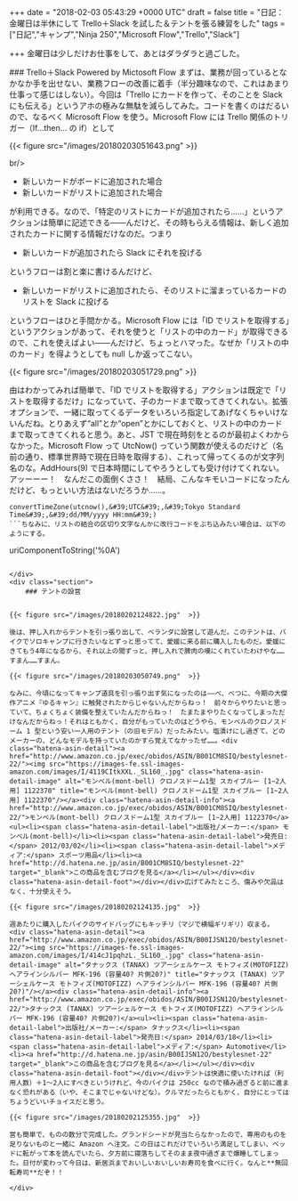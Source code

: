 
+++
date = "2018-02-03 05:43:29 +0000 UTC"
draft = false
title = "日記：金曜日は半休にして Trello＋Slack を試した＆テントを張る練習をした"
tags = ["日記","キャンプ","Ninja 250","Microsoft Flow","Trello","Slack"]

+++
金曜日は少しだけお仕事をして、あとはダラダラと過ごした。

<div class="section">
    ### Trello＋Slack Powered by Mictosoft Flow
    まずは、業務が回っているとなかなか手を出せない、業務フローの改善に着手（半分趣味なので、これはあまり仕事って感じはしない）。今回は「Trello にカードを作って、そのことを Slack にも伝える」というアホの極みな無駄を減らしてみた。コードを書くのはだるいので、なるべく Microsoft Flow を使う。Microsoft Flow には Trello 関係のトリガー（If...then... の if）として

{{< figure src="/images/20180203051643.png"  >}}

br/>


<ul>
<li>新しいカードがボードに追加された場合</li>
<li>新しいカードがリストに追加された場合</li>
</ul>が利用できる。なので、「特定のリストにカードが追加されたら……」というアクションは簡単に記述できる――んだけど、その時もらえる情報は、新しく追加されたカードに関する情報だけなのだ。つまり

<ul>
<li>新しいカードが追加されたら Slack にそれを投げる</li>
</ul>というフローは割と楽に書けるんだけど、

<ul>
<li>新しいカードがリストに追加されたら、そのリストに溜まっているカードのリストを Slack に投げる</li>
</ul>というフローはひと手間かかる。Microsoft Flow には「ID でリストを取得する」というアクションがあって、それを使うと「リストの中のカード」が取得できるので、これを使えばよい――んだけど、ちょっとハマった。なぜか「リストの中のカード」を得ようとしても null しか返ってこない。

{{< figure src="/images/20180203051729.png"  >}}

由はわかってみれば簡単で、「ID でリストを取得する」アクションは既定で「リストを取得するだけ」になっていて、子のカードまで取ってきてくれない。拡張オプションで、一緒に取ってくるデータをいろいろ指定してあげなくちゃいけないんだね。とりあえず“all”とか“open”とかにしておくと、リストの中のカードまで取ってきてくれると思う。あと、JST で現在時刻をとるのが最初よくわからなかった。Microsoft Flow って UtcNow() っていう関数が使えるのだけど（名前の通り、標準世界時で現在日時を取得する）、これって帰ってくるのが文字列名のな。AddHours(9) で日本時間にしてやろうとしても受け付けてくれない。アッーーー！　なんだこの面倒くささ！　結局、こんなキモいコードになったんだけど、もっといい方法はないだろうか……。
```
convertTimeZone(utcnow(),&#39;UTC&#39;,&#39;Tokyo Standard Time&#39;,&#39;dd/MM/yyyy HH:mm&#39;)
```ちなみに、リストの結合の区切り文字なんかに改行コードをぶち込みたい場合は、以下のようにする。
```
uriComponentToString(&#39;%0A&#39;)
```<code>\n</code>なんかではエスケープされるのか、そのまま出力されてしまうので、最初ちょっと悩んだ。今でもわからないのは Trello のカードについたラベルを適当にテキストとして出力する方法……C# コードだったら一瞬で頭に浮かぶのに、**ブロックで記述しろっていわれると逆にわかんなくなる**という……つらたん、つらたん。

</div>
<div class="section">
    ### テントの設営
    

{{< figure src="/images/20180202124822.jpg"  >}}

後は、押し入れからテントを引っ張り出して、ベランダに設営して遊んだ。このテントは、バイクでソロキャンプに行きたいなとずっと思ってて、愛媛に来る前に購入したものだ。愛媛にきてもう4年になるから、それ以上の間ずっと、押し入れで脾肉の嘆にくれていたわけやな……すまん……すまん。

{{< figure src="/images/20180203050749.png"  >}}

なみに、今頃になってキャンプ道具を引っ張り出す気になったのは――べ、べつに、今期の大傑作アニメ『ゆるキャン』に触発されたからじゃないんだからねっ！　前々からやりたいと思っていて、ちょくちょく装備を整えていたんだからねっ！　たまたまやりたくなってしまっただけなんだからねっ！それはともかく、自分がもっていたのはどうやら、モンベルのクロノスドーム 1 型という安い一人用のテント（の旧モデル）だったみたい。塩漬けにし過ぎて、どのメーカーの、どんなモデルを持っていたのかすら覚えてなかったぜ……。<div class="hatena-asin-detail"><a href="http://www.amazon.co.jp/exec/obidos/ASIN/B001CM8SIQ/bestylesnet-22/"><img src="https://images-fe.ssl-images-amazon.com/images/I/4119CItkXXL._SL160_.jpg" class="hatena-asin-detail-image" alt="モンベル(mont-bell) クロノスドーム1型 スカイブルー [1~2人用] 1122370" title="モンベル(mont-bell) クロノスドーム1型 スカイブルー [1~2人用] 1122370"/></a><div class="hatena-asin-detail-info"><a href="http://www.amazon.co.jp/exec/obidos/ASIN/B001CM8SIQ/bestylesnet-22/">モンベル(mont-bell) クロノスドーム1型 スカイブルー [1~2人用] 1122370</a><ul><li><span class="hatena-asin-detail-label">出版社/メーカー:</span> モンベル(mont-bell)</li><li><span class="hatena-asin-detail-label">発売日:</span> 2012/03/02</li><li><span class="hatena-asin-detail-label">メディア:</span> スポーツ用品</li><li><a href="http://d.hatena.ne.jp/asin/B001CM8SIQ/bestylesnet-22" target="_blank">この商品を含むブログを見る</a></li></ul></div><div class="hatena-asin-detail-foot"></div></div>広げてみたところ、傷みや欠品はなく、十分使えそう。

{{< figure src="/images/20180202124135.jpg"  >}}

週あたりに購入したバイクのサイドバッグにもキッチリ（マジで横幅ギリギリ）収まる。<div class="hatena-asin-detail"><a href="http://www.amazon.co.jp/exec/obidos/ASIN/B00IJSN12O/bestylesnet-22/"><img src="https://images-fe.ssl-images-amazon.com/images/I/414cJ1pqhzL._SL160_.jpg" class="hatena-asin-detail-image" alt="タナックス (TANAX) ツアーシェルケース モトフィズ(MOTOFIZZ) ヘアラインシルバー MFK-196 (容量40? 片側20?)" title="タナックス (TANAX) ツアーシェルケース モトフィズ(MOTOFIZZ) ヘアラインシルバー MFK-196 (容量40? 片側20?)"/></a><div class="hatena-asin-detail-info"><a href="http://www.amazon.co.jp/exec/obidos/ASIN/B00IJSN12O/bestylesnet-22/">タナックス (TANAX) ツアーシェルケース モトフィズ(MOTOFIZZ) ヘアラインシルバー MFK-196 (容量40? 片側20?)</a><ul><li><span class="hatena-asin-detail-label">出版社/メーカー:</span> タナックス</li><li><span class="hatena-asin-detail-label">発売日:</span> 2014/03/18</li><li><span class="hatena-asin-detail-label">メディア:</span> Automotive</li><li><a href="http://d.hatena.ne.jp/asin/B00IJSN12O/bestylesnet-22" target="_blank">この商品を含むブログを見る</a></li></ul></div><div class="hatena-asin-detail-foot"></div></div>テントは快適に使いたければ（利用人数）＋1～2人にすべきというけれど、今のバイクは 250cc なので積み過ぎると前に進まなく恐れがある（いや、そこまでじゃないけどな）。クルマだったらともかく、自分にとってはちょうどいいチョイスだと思う。

{{< figure src="/images/20180202125355.jpg"  >}}

営も簡単で、ものの数分で完成した。グランドシードが見当たらなかったので、専用のものを足りないものと一緒に Amazon へ注文。この日はこれだけでいろいろ満足してしまい、ベッドに転がって本を読んでいたら、夕方前に寝落ちしてそのまま夜中過ぎまで爆睡してしまった。日付が変わって今日は、新居浜までおいしいおいしいお寿司を食べに行く。なんと**無回転寿司**だぞ！！

</div>

